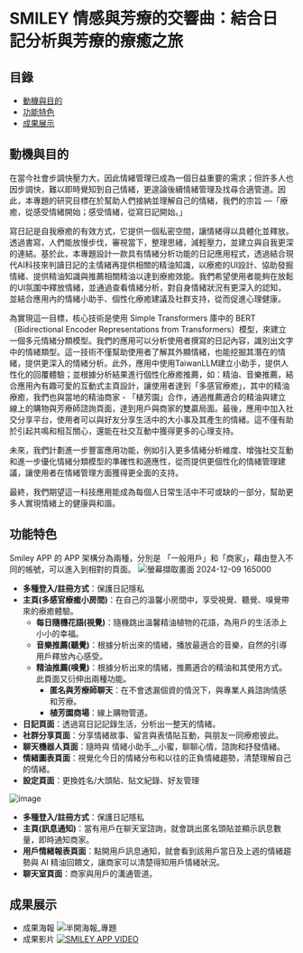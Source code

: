 # SMILEY 情感與芳療的交響曲：結合日記分析與芳療的療癒之旅

## 目錄
- [動機與目的](#動機與目的)
- [功能特色](#功能特色)
- [成果展示](#成果展示)

## 動機與目的
在當今社會步調快壓力大，因此情緒管理已成為一個日益重要的需求；但許多人也因步調快，難以即時覺知到自己情緒，更遑論後續情緒管理及找尋合適管道。因此，本專題的研究目標在於幫助人們接納並理解自己的情緒，我們的宗旨 —「療癒，從感受情緒開始；感受情緒，從寫日記開始。」</br>

寫日記是自我療癒的有效方式，它提供一個私密空間，讓情緒得以具體化並釋放。透過書寫，人們能放慢步伐，審視當下，整理思緒，減輕壓力，並建立與自我更深的連結。基於此，本專題設計一款具有情緒分析功能的日記應用程式，透過結合現代AI科技來判讀日記的主情緒再提供相關的精油知識，以療癒的UI設計、協助發掘情緒、提供精油知識與推薦相關精油以達到療癒效能。我們希望使用者能夠在放鬆的UI氛圍中釋放情緒，並通過查看情緒分析，對自身情緒狀況有更深入的認知，並結合應用內的情緒小助手、個性化療癒建議及社群支持，從而促進心理健康。</br>

為實現這一目標，核心技術是使用 Simple Transformers 庫中的 BERT（Bidirectional Encoder Representations from Transformers）模型，來建立一個多元情緒分類模型。我們的應用可以分析使用者撰寫的日記內容，識別出文字中的情緒類型。這一技術不僅幫助使用者了解其外顯情緒，也能挖掘其潛在的情緒，提供更深入的情緒分析。此外，應用中使用TaiwanLLM建立小助手，提供人性化的回覆體驗；並根據分析結果進行個性化療癒推薦，如：精油、音樂推薦，結合應用內有趣可愛的互動式主頁設計，讓使用者達到「多感官療癒」，其中的精油療癒，我們也與當地的精油商家 - 「植芳園」合作，通過推薦適合的精油與建立線上的購物與芳療師諮詢頁面，達到用戶與商家的雙贏局面。最後，應用中加入社交分享平台，使用者可以與好友分享生活中的大小事及其產生的情緒。這不僅有助於引起共鳴和相互關心，還能在社交互動中獲得更多的心理支持。</br>

未來，我們計劃進一步豐富應用功能，例如引入更多情緒分析維度、增強社交互動和進一步優化情緒分類模型的準確性和適應性，從而提供更個性化的情緒管理建議，讓使用者在情緒管理方面獲得更全面的支持。</br>

最終，我們期望這一科技應用能成為每個人日常生活中不可或缺的一部分，幫助更多人實現情緒上的健康與和諧。</br>

## 功能特色
Smiley APP 的 APP 架構分為兩種，分別是 「一般用戶」和「商家」，藉由登入不同的帳號，可以進入到相對的頁面。
 ![螢幕擷取畫面 2024-12-09 165000](https://github.com/user-attachments/assets/5c17685a-00f8-449b-b3e7-657761a82493)
- **多種登入/註冊方式**：保護日記隱私
- **主頁(多感官療癒小房間)**：在自己的溫馨小房間中，享受視覺、聽覺、嗅覺帶來的療癒體驗。
   - **每日隨機花語(視覺)**：隨機跳出溫馨精油植物的花語，為用戶的生活添上小小的幸福。
   - **音樂推薦(聽覺)**：根據分析出來的情緒，播放最適合的音樂，自然的引導用戶釋放內心感受。
   - **精油推薦(嗅覺)**：根據分析出來的情緒，推薦適合的精油和其使用方式。此頁面又衍伸出兩種功能。
      - **匿名與芳療師聊天**：在不會透漏個資的情況下，與專業人員諮詢情感和芳療。
      - **植芳園商場**：線上購物管道。
- **日記頁面**：透過寫日記記錄生活，分析出一整天的情緒。
- **社群分享頁面**：分享情緒故事、留言與表情貼互動，與朋友一同療癒彼此。
- **聊天機器人頁面**：隨時與 情緒小助手__小蜜，聊聊心情，諮詢和抒發情緒。
- **情緒圖表頁面**：視覺化今日的情緒分布和以往的正負情緒趨勢，清楚理解自己的情緒。
- **設定頁面**：更換姓名/大頭貼、貼文紀錄、好友管理

 ![image](https://github.com/user-attachments/assets/41de597a-5ebe-4a2d-a73a-54daf17bd3e6)
- **多種登入/註冊方式**：保護日記隱私
- **主頁(訊息通知)**：當有用戶在聊天室諮詢，就會跳出匿名頭貼並顯示訊息數量，即時通知商家。
- **用戶情緒報表頁面**：點開用戶訊息通知，就會看到該用戶當日及上週的情緒趨勢與 AI 精油回饋文，讓商家可以清楚得知用戶情緒狀況。
- **聊天室頁面**：商家與用戶的溝通管道。

## 成果展示
- 成果海報
![半開海報_專題](https://github.com/user-attachments/assets/eb49dbef-d505-4bb3-9633-999d78411c2f)
- 成果影片
[![SMILEY APP VIDEO](https://github.com/user-attachments/assets/798895ce-8f14-482b-add9-80492b4bfb79)](https://www.youtube.com/watch?si=N8_nOeATL3wWYTZI&v=aAfG2h-Ap9o&feature=youtu.be)
